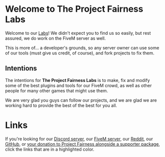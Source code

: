 # Welcome to The Project Fairness Labs

Welcome to our [Labs](https://github.com/ProjectFairnessLabs)! We didn't expect you to find us so easily, but rest assured, we do work on the FiveM server as well.

This is more of... a developer's grounds, so any server owner can use some of our tools (must give us credit, of course), and fork projects to fix them.

## Intentions

The intentions for **The Project Fairness Labs** is to make, fix and modify some of the best plugins and tools for our FiveM crowd, as well as other people for many other games that might use them.

We are very glad you guys can follow our projects, and we are glad we are working hard to provide the best of the best for you all.

# Links
If you're looking for our [Discord server](https://discord.gg/h32vVbEQR4), our [FiveM server](https://cfx.re/join/7kvpzr), our [Reddit](https://reddit.com/r/ProjectFairness), our [GitHub](https://github.com/ProjectFairnessLabs), or [your donation to Project Fairness alongside a supporter package](https://projectfairness.tebex.io), click the links that are in a highlighted color.
